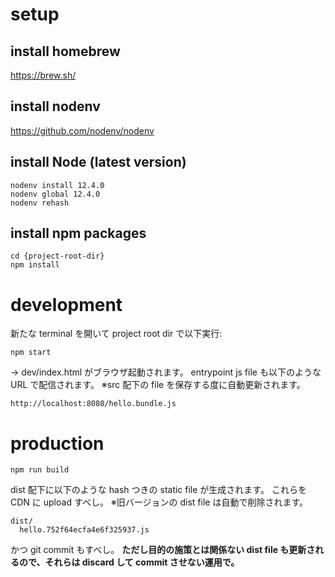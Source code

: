 # setup
## install homebrew
https://brew.sh/

## install nodenv
https://github.com/nodenv/nodenv

## install Node (latest version)
```
nodenv install 12.4.0
nodenv global 12.4.0
nodenv rehash
```

## install npm packages
```
cd {project-root-dir}
npm install
```

# development
新たな terminal を開いて project root dir で以下実行:
```
npm start
```
→ dev/index.html がブラウザ起動されます。
entrypoint js file も以下のような URL で配信されます。
※src 配下の file を保存する度に自動更新されます。
```
http://localhost:8080/hello.bundle.js
```

# production
```
npm run build
```
dist 配下に以下のような hash つきの static file が生成されます。
これらを CDN に upload すべし。
※旧バージョンの dist file は自動で削除されます。
```
dist/
  hello.752f64ecfa4e6f325937.js
```
かつ git commit もすべし。
**ただし目的の施策とは関係ない dist file も更新されるので、それらは discard して commit させない運用で。**
